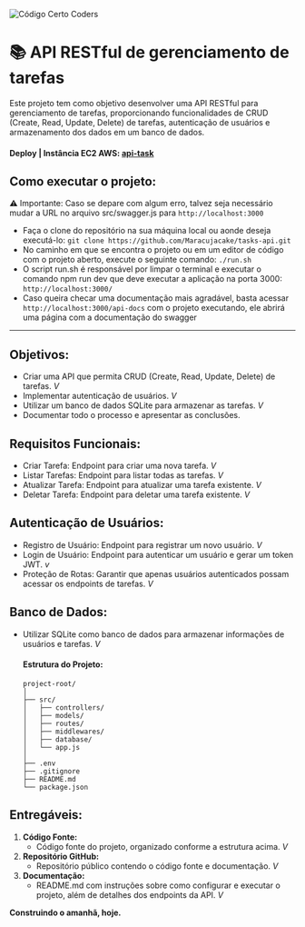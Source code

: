 ![Código Certo Coders](https://utfs.io/f/3b2340e8-5523-4aca-a549-0688fd07450e-j4edu.jfif)

# 📚 API RESTful de gerenciamento de tarefas
Este projeto tem como objetivo desenvolver uma API RESTful para gerenciamento de tarefas, proporcionando funcionalidades de CRUD (Create, Read, Update, Delete) de tarefas, autenticação de usuários e armazenamento dos dados em um banco de dados.

#### Deploy | Instância EC2 AWS: <a href="https://tasks-api-uzp0.onrender.com/api-docs/">api-task</a>

## Como executar o projeto: 
⚠️ Importante: Caso se depare com algum erro, talvez seja necessário mudar a URL no arquivo src/swagger.js para ```http://localhost:3000```


- Faça o clone do repositório na sua máquina local ou aonde deseja executá-lo: ```git clone https://github.com/Maracujacake/tasks-api.git```
- No caminho em que se encontra o projeto ou em um editor de código com o projeto aberto, execute o seguinte comando: ```./run.sh```
- O script run.sh é responsável por limpar o terminal e executar o comando npm run dev que deve executar a aplicação na porta 3000: ```http://localhost:3000/```
- Caso queira checar uma documentação mais agradável, basta acessar ```http://localhost:3000/api-docs``` com o projeto executando, ele abrirá uma página com a documentação do swagger



---

## Objetivos:
- Criar uma API que permita CRUD (Create, Read, Update, Delete) de tarefas. _V_
- Implementar autenticação de usuários. _V_
- Utilizar um banco de dados SQLite para armazenar as tarefas. _V_
- Documentar todo o processo e apresentar as conclusões.

## Requisitos Funcionais:
- Criar Tarefa: Endpoint para criar uma nova tarefa. _V_
- Listar Tarefas: Endpoint para listar todas as tarefas. _V_
- Atualizar Tarefa: Endpoint para atualizar uma tarefa existente. _V_
- Deletar Tarefa: Endpoint para deletar uma tarefa existente. _V_

## Autenticação de Usuários:
- Registro de Usuário: Endpoint para registrar um novo usuário. _V_
- Login de Usuário: Endpoint para autenticar um usuário e gerar um token JWT. _v_
- Proteção de Rotas: Garantir que apenas usuários autenticados possam acessar os endpoints de tarefas. _V_

## Banco de Dados:
- Utilizar SQLite como banco de dados para armazenar informações de usuários e tarefas. _V_

   #### Estrutura do Projeto:
   ```plaintext
   project-root/
   │
   ├── src/
   │   ├── controllers/
   │   ├── models/
   │   ├── routes/
   │   ├── middlewares/
   │   ├── database/
   │   └── app.js
   │
   ├── .env
   ├── .gitignore
   ├── README.md
   └── package.json
   ```
## Entregáveis:
   1. **Código Fonte:**
      - Código fonte do projeto, organizado conforme a estrutura acima. _V_
   2. **Repositório GitHub:**
      - Repositório público contendo o código fonte e documentação. _V_
   3. **Documentação:**
      - README.md com instruções sobre como configurar e executar o projeto, além de detalhes dos endpoints da API. _V_

**Construindo o amanhã, hoje.**
